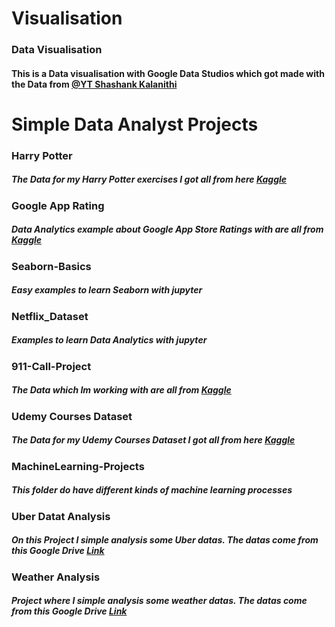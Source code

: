 # Visualisation

### Data Visualisation

#### This is a Data visualisation with Google Data Studios which got made with the Data from [@YT Shashank Kalanithi](https://www.youtube.com/watch?v=DEVc6nGCwzg&list=WL&index=112&t=131s)

# Simple Data Analyst Projects

### Harry Potter

##### The Data for my Harry Potter exercises I got all from here [Kaggle](https://www.kaggle.com/zez000/characters-in-harry-potter-books)

### Google App Rating

##### Data Analytics example about Google App Store Ratings with are all from [Kaggle](http://kaggle.com/)

### Seaborn-Basics

##### Easy examples to learn Seaborn with jupyter

### Netflix_Dataset

##### Examples to learn Data Analytics with jupyter

### 911-Call-Project

##### The Data which Im working with are all from [Kaggle](http://kaggle.com/)

### Udemy Courses Dataset

##### The Data for my Udemy Courses Dataset I got all from here [Kaggle](https://www.kaggle.com/)

### MachineLearning-Projects

##### This folder do have different kinds of machine learning processes

### Uber Datat Analysis

##### On this Project  I simple analysis some Uber datas. The datas come from this Google Drive [Link](https://drive.google.com/file/d/1emopjfEkTt59jJoBH9L9bSdmlDC4AR87/view)

### Weather Analysis

##### Project where I simple analysis some weather datas. The datas come from this Google Drive [Link](https://drive.google.com/file/d/1JvD4Ss2yS3d9X36YkWqmqZXLamNWLSFJ/view)
